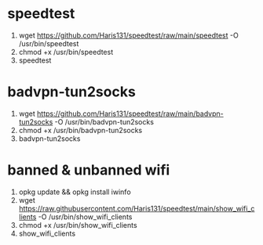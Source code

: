 # speedtest
1. wget https://github.com/Haris131/speedtest/raw/main/speedtest -O /usr/bin/speedtest
2. chmod +x /usr/bin/speedtest
3. speedtest

# badvpn-tun2socks
1. wget https://github.com/Haris131/speedtest/raw/main/badvpn-tun2socks -O /usr/bin/badvpn-tun2socks
2. chmod +x /usr/bin/badvpn-tun2socks
3. badvpn-tun2socks

# banned & unbanned wifi
1. opkg update &&  opkg install iwinfo
2. wget https://raw.githubusercontent.com/Haris131/speedtest/main/show_wifi_clients -O /usr/bin/show_wifi_clients
3. chmod +x /usr/bin/show_wifi_clients
4. show_wifi_clients
